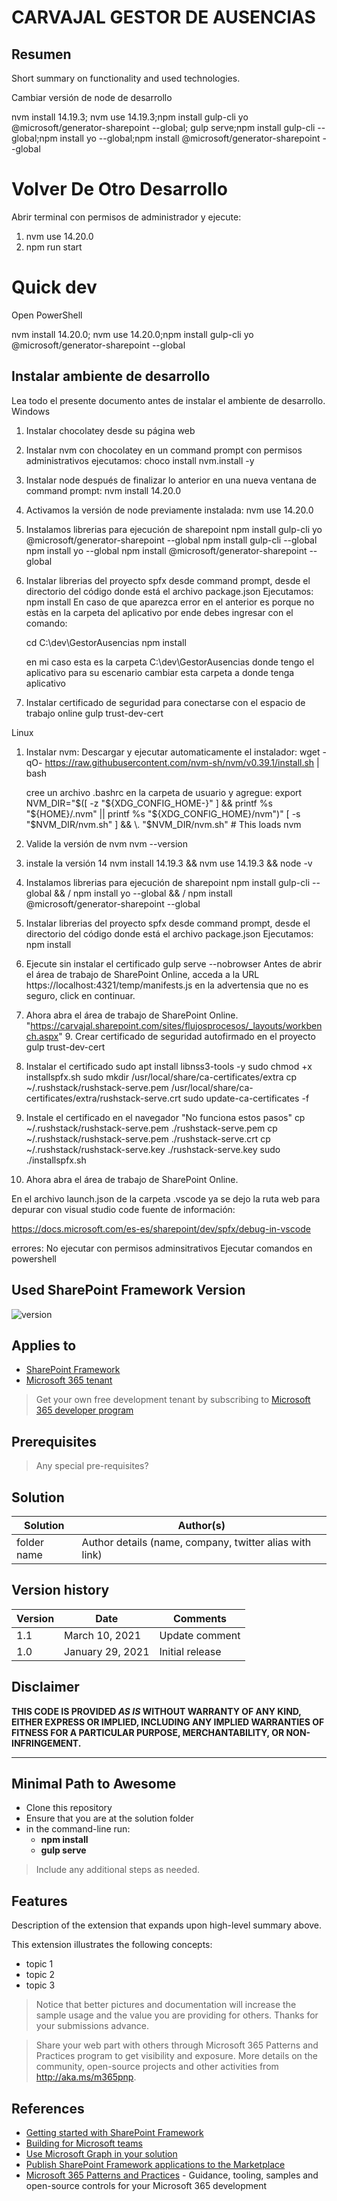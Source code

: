 # CARVAJAL GESTOR DE AUSENCIAS

## Resumen

Short summary on functionality and used technologies.

Cambiar versión de node de desarrollo

nvm install 14.19.3; nvm use 14.19.3;npm install gulp-cli yo @microsoft/generator-sharepoint --global; gulp serve;npm install gulp-cli --global;npm install yo --global;npm install @microsoft/generator-sharepoint --global

# Volver De Otro Desarrollo

Abrir terminal con permisos de administrador y ejecute:

1. nvm use 14.20.0
2. npm run start

# Quick dev

Open PowerShell

nvm install 14.20.0; nvm use 14.20.0;npm install gulp-cli yo @microsoft/generator-sharepoint --global

## Instalar ambiente de desarrollo

Lea todo el presente documento antes de instalar el ambiente de desarrollo.
Windows

1. Instalar chocolatey desde su página web
2. Instalar nvm con chocolatey en un command prompt con permisos administrativos ejecutamos:
   choco install nvm.install -y
3. Instalar node después de finalizar lo anterior en una nueva ventana de command prompt:
   nvm install 14.20.0
4. Activamos la versión de node previamente instalada:
   nvm use 14.20.0
5. Instalamos librerias para ejecución de sharepoint
   npm install gulp-cli yo @microsoft/generator-sharepoint --global
   npm install gulp-cli --global
   npm install yo --global
   npm install @microsoft/generator-sharepoint --global
6. Instalar librerias del proyecto spfx desde command prompt, desde el directorio del código donde está el archivo package.json Ejecutamos:
   npm install
   En caso de que aparezca error en el anterior es porque no estàs en la carpeta del aplicativo por ende debes ingresar con el comando:
      
      cd C:\dev\GestorAusencias
      npm install

      en mi caso esta es la carpeta C:\dev\GestorAusencias donde tengo el aplicativo para su escenario cambiar esta carpeta a donde tenga aplicativo
      
7. Instalar certificado de seguridad para conectarse con el espacio de trabajo online
   gulp trust-dev-cert

Linux

1. Instalar nvm: Descargar y ejecutar automaticamente el instalador:
   wget -qO- https://raw.githubusercontent.com/nvm-sh/nvm/v0.39.1/install.sh | bash

   cree un archivo .bashrc en la carpeta de usuario y agregue:
   export NVM_DIR="$([ -z "${XDG_CONFIG_HOME-}" ] && printf %s "${HOME}/.nvm" || printf %s "${XDG_CONFIG_HOME}/nvm")"
   [ -s "$NVM_DIR/nvm.sh" ] && \. "$NVM_DIR/nvm.sh" # This loads nvm
2. Valide la versión de nvm
   nvm --version
3. instale la versión 14
   nvm install 14.19.3 && nvm use 14.19.3 && node -v
4. Instalamos librerias para ejecución de sharepoint
   npm install gulp-cli --global && /
   npm install yo --global && /
   npm install  @microsoft/generator-sharepoint --global
5. Instalar librerias del proyecto spfx desde command prompt, desde el directorio del código donde está el archivo package.json Ejecutamos:
   npm install
6. Ejecute sin instalar el certificado
   gulp serve --nobrowser
   Antes de abrir el área de trabajo de SharePoint Online, acceda a la URL https://localhost:4321/temp/manifests.js en la advertensia que no es seguro, click en continuar.
7. Ahora abra el área de trabajo de SharePoint Online.
   "https://carvajal.sharepoint.com/sites/flujosprocesos/_layouts/workbench.aspx"  9. Crear certificado de seguridad autofirmado en el proyecto
   gulp trust-dev-cert
8. Instalar el certificado
   sudo apt install libnss3-tools -y
   sudo chmod +x installspfx.sh
   sudo mkdir /usr/local/share/ca-certificates/extra
   cp ~/.rushstack/rushstack-serve.pem /usr/local/share/ca-certificates/extra/rushstack-serve.crt
   sudo update-ca-certificates -f
9. Instale el certificado en el navegador "No funciona estos pasos"
   cp ~/.rushstack/rushstack-serve.pem ./rushstack-serve.pem
   cp ~/.rushstack/rushstack-serve.pem ./rushstack-serve.crt
   cp ~/.rushstack/rushstack-serve.key ./rushstack-serve.key
   sudo ./installspfx.sh
10. Ahora abra el área de trabajo de SharePoint Online.

En el archivo launch.json de la carpeta .vscode ya se dejo la ruta web para depurar con visual studio code fuente de información:

https://docs.microsoft.com/es-es/sharepoint/dev/spfx/debug-in-vscode

errores:
  No ejecutar con permisos adminsitrativos
  Ejecutar comandos en powershell

## Used SharePoint Framework Version

![version](https://img.shields.io/badge/version-1.13-green.svg)

## Applies to

- [SharePoint Framework](https://aka.ms/spfx)
- [Microsoft 365 tenant](https://docs.microsoft.com/en-us/sharepoint/dev/spfx/set-up-your-developer-tenant)

> Get your own free development tenant by subscribing to [Microsoft 365 developer program](http://aka.ms/o365devprogram)

## Prerequisites

> Any special pre-requisites?

## Solution

| Solution    | Author(s)                                               |
| ----------- | ------------------------------------------------------- |
| folder name | Author details (name, company, twitter alias with link) |

## Version history

| Version | Date             | Comments        |
| ------- | ---------------- | --------------- |
| 1.1     | March 10, 2021   | Update comment  |
| 1.0     | January 29, 2021 | Initial release |

## Disclaimer

**THIS CODE IS PROVIDED *AS IS* WITHOUT WARRANTY OF ANY KIND, EITHER EXPRESS OR IMPLIED, INCLUDING ANY IMPLIED WARRANTIES OF FITNESS FOR A PARTICULAR PURPOSE, MERCHANTABILITY, OR NON-INFRINGEMENT.**

---

## Minimal Path to Awesome

- Clone this repository
- Ensure that you are at the solution folder
- in the command-line run:
  - **npm install**
  - **gulp serve**

> Include any additional steps as needed.

## Features

Description of the extension that expands upon high-level summary above.

This extension illustrates the following concepts:

- topic 1
- topic 2
- topic 3

> Notice that better pictures and documentation will increase the sample usage and the value you are providing for others. Thanks for your submissions advance.

> Share your web part with others through Microsoft 365 Patterns and Practices program to get visibility and exposure. More details on the community, open-source projects and other activities from http://aka.ms/m365pnp.

## References

- [Getting started with SharePoint Framework](https://docs.microsoft.com/en-us/sharepoint/dev/spfx/set-up-your-developer-tenant)
- [Building for Microsoft teams](https://docs.microsoft.com/en-us/sharepoint/dev/spfx/build-for-teams-overview)
- [Use Microsoft Graph in your solution](https://docs.microsoft.com/en-us/sharepoint/dev/spfx/web-parts/get-started/using-microsoft-graph-apis)
- [Publish SharePoint Framework applications to the Marketplace](https://docs.microsoft.com/en-us/sharepoint/dev/spfx/publish-to-marketplace-overview)
- [Microsoft 365 Patterns and Practices](https://aka.ms/m365pnp) - Guidance, tooling, samples and open-source controls for your Microsoft 365 development
